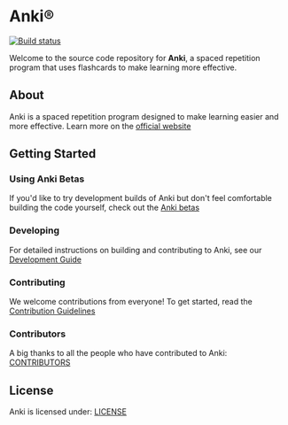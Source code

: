 # Anki®

[![Build status](https://badge.buildkite.com/c9edf020a4aec976f9835e54751cc5409d843adbb66d043bd3.svg?branch=main)](https://buildkite.com/ankitects/anki-ci)

Welcome to the source code repository for **Anki**, a spaced repetition program that uses flashcards to make learning more effective.

## About

Anki is a spaced repetition program designed to make learning easier and more effective. Learn more on the [official website](https://apps.ankiweb.net)

## Getting Started

### Using Anki Betas

If you'd like to try development builds of Anki but don't feel comfortable building the code yourself, check out the [Anki betas](https://betas.ankiweb.net/)

### Developing

For detailed instructions on building and contributing to Anki, see our [Development Guide](./docs/development.md)

### Contributing

We welcome contributions from everyone! To get started, read the [Contribution Guidelines](./docs/contributing.md)

### Contributors

A big thanks to all the people who have contributed to Anki:
[CONTRIBUTORS](./CONTRIBUTORS)

## License

Anki is licensed under: [LICENSE](./LICENSE)
